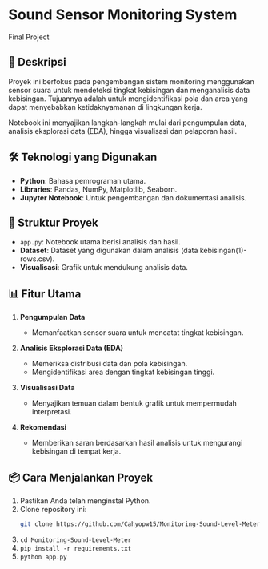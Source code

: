 # Sound Sensor Monitoring System  
Final Project

## 📜 Deskripsi  
Proyek ini berfokus pada pengembangan sistem monitoring menggunakan sensor suara untuk mendeteksi tingkat kebisingan dan menganalisis data kebisingan. Tujuannya adalah untuk mengidentifikasi pola dan area yang dapat menyebabkan ketidaknyamanan di lingkungan kerja.  

Notebook ini menyajikan langkah-langkah mulai dari pengumpulan data, analisis eksplorasi data (EDA), hingga visualisasi dan pelaporan hasil.  

## 🛠️ Teknologi yang Digunakan  
- **Python**: Bahasa pemrograman utama.  
- **Libraries**: Pandas, NumPy, Matplotlib, Seaborn.  
- **Jupyter Notebook**: Untuk pengembangan dan dokumentasi analisis.  

## 📂 Struktur Proyek  
- `app.py`: Notebook utama berisi analisis dan hasil.  
- **Dataset**: Dataset yang digunakan dalam analisis (data kebisingan(1)-rows.csv).  
- **Visualisasi**: Grafik untuk mendukung analisis data.  

## 📊 Fitur Utama  
1. **Pengumpulan Data**  
   - Memanfaatkan sensor suara untuk mencatat tingkat kebisingan.  

2. **Analisis Eksplorasi Data (EDA)**  
   - Memeriksa distribusi data dan pola kebisingan.  
   - Mengidentifikasi area dengan tingkat kebisingan tinggi.  

3. **Visualisasi Data**  
   - Menyajikan temuan dalam bentuk grafik untuk mempermudah interpretasi.  

4. **Rekomendasi**  
   - Memberikan saran berdasarkan hasil analisis untuk mengurangi kebisingan di tempat kerja.  

## 📦 Cara Menjalankan Proyek  
1. Pastikan Anda telah menginstal Python.  
2. Clone repository ini:  
   ```bash
   git clone https://github.com/Cahyopw15/Monitoring-Sound-Level-Meter.git
3. `cd Monitoring-Sound-Level-Meter`
4. `pip install -r requirements.txt`
5. `python app.py`

